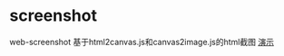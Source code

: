 # screenshot
web-screenshot
基于html2canvas.js和canvas2image.js的html截图
[演示](https://jimumu.github.io/screenshot/)
